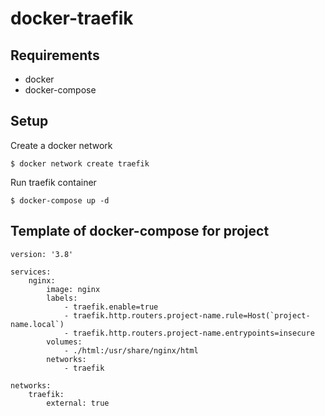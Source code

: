 # docker-traefik



## Requirements

- docker
- docker-compose

## Setup

Create a docker network

```
$ docker network create traefik
```

Run traefik container

```
$ docker-compose up -d
```

## Template of docker-compose for project

```
version: '3.8'

services:
    nginx:
        image: nginx
        labels:
            - traefik.enable=true
            - traefik.http.routers.project-name.rule=Host(`project-name.local`)
            - traefik.http.routers.project-name.entrypoints=insecure
        volumes:
            - ./html:/usr/share/nginx/html
        networks:
            - traefik

networks:
    traefik:
        external: true
```
